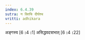 ```yaml
---
index: 6.4.39
sutra: न क्तिचि दीर्घश्च
vritti: adhikara
---
```


 अङ्गस्य [6।4।1]  असिद्धवदत्राभात् [6।4।22] 